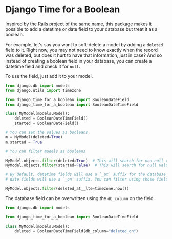 # Django Time for a Boolean

Inspired by the [Rails project of the same name](https://github.com/calebhearth/time_for_a_boolean/tree/master), this
package makes it possible to add a datetime or date field to your database but treat it as a boolean.

For example, let's say you want to soft-delete a model by adding a `deleted` field to it. Right now, you may not need to
know exactly when the record was deleted, but does it hurt to have that information, just in case? And so instead of
creating a boolean field in your database, you can create a datetime field and check it for `null`.

To use the field, just add it to your model.

```python
from django.db import models
from django.utils import timezone

from django_time_for_a_boolean import BooleanDateField
from django_time_for_a_boolean import BooleanDateTimeField

class MyModel(models.Model):
    deleted = BooleanDateTimeField()
    started = BooleanDateField()

# You can set the values as booleans
m = MyModel(deleted=True)
m.started = True

# You can filter models as booleans

MyModel.objects.filter(deleted=True)  # This will search for non-null values
MyModel.objects.filter(started=False)  # This will search for null values

# By default, datetime fields will use a `_at` suffix for the database column and
# date fields will use a `_on` suffix. You can filter using those fields as well.

MyModel.objects.filter(deleted_at__lte=timezone.now())
```
The database field can be overwritten using the `db_column` on the field.

```python
from django.db import models

from django_time_for_a_boolean import BooleanDateTimeField

class MyModel(models.Model):
    deleted = BooleanDateTimeField(db_column="deleted_on")
```
